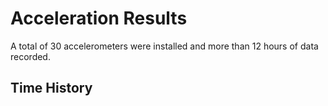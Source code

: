 # Acceleration Results
A total of 30 accelerometers were installed and more than 12 hours of data recorded.
## Time History
